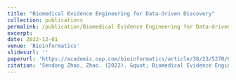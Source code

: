 ```yaml
---
title: "Biomedical Evidence Engineering for Data-driven Discovery"
collection: publications
permalink: /publication/Biomedical Evidence Engineering for Data-driven Discovery
excerpt: 
date: 2022-12-01
venue: 'Bioinformatics'
slidesurl: ''
paperurl: 'https://academic.oup.com/bioinformatics/article/38/23/5270/6760230'
citation: 'Sendong Zhao, Zhao. (2022). &quot; Biomedical Evidence Engineering for Data-driven Discovery.&quot; <i>Bioinformatics</i>. 38(21).'
---
```

